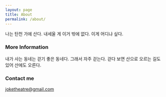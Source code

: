 ```yaml
---
layout: page
title: About
permalink: /about/
---
```


나는 탄천 가에 산다. 내세울 게 이거 밖에 없다. 이게 어디냐 싶다.

### More Information

내가 사는 동네는 걷기 좋은 동네다. 그래서 자주 걷는다. 걷다 보면 산으로 오르는 길도 있어 산에도 오른다. 

### Contact me

[joketheatre@gmail.com](mailto:joketheatre@gmail.com)
